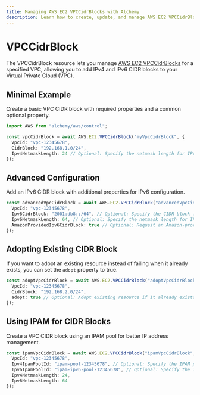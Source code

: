 ```yaml
---
title: Managing AWS EC2 VPCCidrBlocks with Alchemy
description: Learn how to create, update, and manage AWS EC2 VPCCidrBlocks using Alchemy Cloud Control.
---
```


# VPCCidrBlock

The VPCCidrBlock resource lets you manage [AWS EC2 VPCCidrBlocks](https://docs.aws.amazon.com/ec2/latest/userguide/) for a specified VPC, allowing you to add IPv4 and IPv6 CIDR blocks to your Virtual Private Cloud (VPC).

## Minimal Example

Create a basic VPC CIDR block with required properties and a common optional property.

```ts
import AWS from "alchemy/aws/control";

const vpcCidrBlock = await AWS.EC2.VPCCidrBlock("myVpcCidrBlock", {
  VpcId: "vpc-12345678",
  CidrBlock: "192.168.1.0/24",
  Ipv4NetmaskLength: 24 // Optional: Specify the netmask length for IPv4
});
```

## Advanced Configuration

Add an IPv6 CIDR block with additional properties for IPv6 configuration.

```ts
const advancedVpcCidrBlock = await AWS.EC2.VPCCidrBlock("advancedVpcCidrBlock", {
  VpcId: "vpc-12345678",
  Ipv6CidrBlock: "2001:db8::/64", // Optional: Specify the CIDR block for IPv6
  Ipv6NetmaskLength: 64, // Optional: Specify the netmask length for IPv6
  AmazonProvidedIpv6CidrBlock: true // Optional: Request an Amazon-provided IPv6 CIDR block
});
```

## Adopting Existing CIDR Block

If you want to adopt an existing resource instead of failing when it already exists, you can set the `adopt` property to true.

```ts
const adoptVpcCidrBlock = await AWS.EC2.VPCCidrBlock("adoptVpcCidrBlock", {
  VpcId: "vpc-12345678",
  CidrBlock: "192.168.2.0/24",
  adopt: true // Optional: Adopt existing resource if it already exists
});
```

## Using IPAM for CIDR Blocks

Create a VPC CIDR block using an IPAM pool for better IP address management.

```ts
const ipamVpcCidrBlock = await AWS.EC2.VPCCidrBlock("ipamVpcCidrBlock", {
  VpcId: "vpc-12345678",
  Ipv4IpamPoolId: "ipam-pool-12345678", // Optional: Specify the IPAM pool ID for IPv4
  Ipv6IpamPoolId: "ipam-ipv6-pool-12345678", // Optional: Specify the IPAM pool ID for IPv6
  Ipv4NetmaskLength: 24,
  Ipv6NetmaskLength: 64
});
```